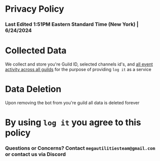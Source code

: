 # Privacy Policy
### Last Edited 1:51PM Eastern Standard Time (New York) | 6/24/2024

# Collected Data
We collect and store you're Guild ID, selected channels id's, and [all event activity across all guilds](transparency.md) for the purpose of providing `log it` as a service

# Data Deletion
Upon removing the bot from you're guild all data is deleted forever

# By using `log it` you agree to this policy

### Questions or Concerns? Contact `megautilitiesteam@gmail.com` or contact us via Discord